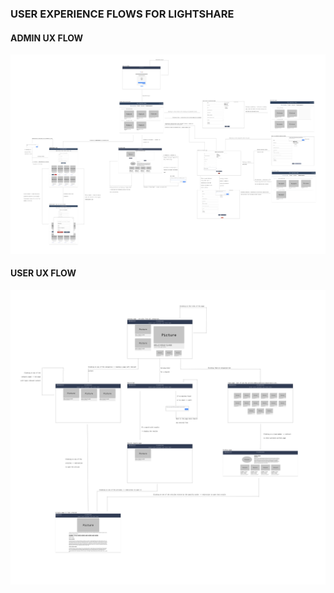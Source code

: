 ### USER EXPERIENCE FLOWS FOR LIGHTSHARE

#### ADMIN UX FLOW 
![Admin UX](IMG/ADMIN_UX.png)


#### USER UX FLOW
![USer UX](IMG/USER_UX.png)
